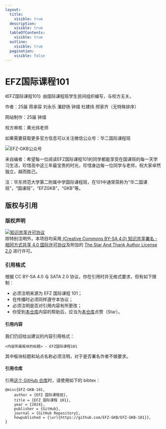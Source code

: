```yaml
---
layout:
  title:
    visible: true
  description:
    visible: true
  tableOfContents:
    visible: true
  outline:
    visible: true
  pagination:
    visible: false
---
```


# EFZ国际课程101

《EFZ国际课程101》由国际课程班学生民间组织编写，与校方无关。

作者：25届 蒋承容 刘永乐 潘舒扬 钟熠 杜建纬 邢家齐（无特殊排序）

网站制作：25届 钟熠

校方审核：黄光炜老师

如果需要获取更多官方信息可以关注微信公众号：华二国际课程班

![EFZ-GKB公众号](https://s2.loli.net/2024/06/25/Qi3Mk2fYTZpx8Pv.png)

来自编者：希望每一位阅读EFZ国际课程101的同学都能享受在国课班的每一天学习生活，珍惜高中这三年最宝贵的时光，珍惜身边每一位同学与老师，祝大家卓然独立，越而胜己。

注：华东师范大学第二附属中学国际课程班，在101中通常简称为“华二国课班”，“国课班”，“EFZGKB”，“GKB”等。

## 版权与引用

### 版权声明

<a rel="license" href="https://creativecommons.org/licenses/by-sa/4.0/"><img alt="知识共享许可协议" style="border-width:0" src="https://i.creativecommons.org/l/by-sa/4.0/88x31.png" /></a><br />除特别注明外，本项目均采用<a rel="license" href="https://creativecommons.org/licenses/by-sa/4.0/deed.zh"> (Creative Commons BY-SA 4.0) 知识共享署名 - 相同方式共享 4.0 国际许可协议</a>及附加的 [The Star And Thank Author License 2.0](https://github.com/zTrix/sata-license) 进行许可。

### 引用格式

根据 CC BY-SA 4.0 与 SATA 2.0 协议，你在引用时并无格式要求，但有如下限制：

- 必须注明来源为 EFZ 国际课程 101；
- 在传播时必须同样遵守本协议；
- 必须注明是否对引用内容有所更改；
- 你受到[本仓库](https://github.com/EFZ-GKB/EFZ-GKB-101)内容的帮助后，应当为[本仓库](https://github.com/EFZ-GKB/EFZ-GKB-101)点赞（Star）。

#### 引用内容

我们仍旧给出建议的内容引用格式：

```
<内容所属板块的标题> - EFZ国际课程101
```

其中板块标题和站点名称必须注明，对于是否署名作者不做要求。

#### 引用仓库

引用[这个 GitHub 仓库](https://github.com/EFZ-GKB/EFZ-GKB-101)时，请使用如下的 bibtex： 

```
@misc{EFZ-GKB-101,   
    author = {EFZ 国际课程班},   
    title = {EFZ 国际课程 101},   
    year = {2024},   
    publisher = {GitHub},   
    journal = {GitHub Repository},   
    howpublished = {\url{https://github.com/EFZ-GKB/EFZ-GKB-101}},   
} 
```
